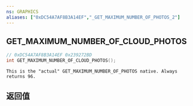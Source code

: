 ```yaml
---
ns: GRAPHICS
aliases: ["0xDC54A7AF8B3A14EF","_GET_MAXIMUM_NUMBER_OF_PHOTOS_2"]
---
```

## GET_MAXIMUM_NUMBER_OF_CLOUD_PHOTOS

```c
// 0xDC54A7AF8B3A14EF 0x239272BD
int GET_MAXIMUM_NUMBER_OF_CLOUD_PHOTOS();
```

```
This is the "actual" GET_MAXIMUM_NUMBER_OF_PHOTOS native. Always returns 96.  
```

## 返回值
